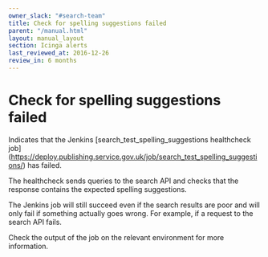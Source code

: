 ```yaml
---
owner_slack: "#search-team"
title: Check for spelling suggestions failed
parent: "/manual.html"
layout: manual_layout
section: Icinga alerts
last_reviewed_at: 2016-12-26
review_in: 6 months
---
```


# Check for spelling suggestions failed

Indicates that the Jenkins [search_test_spelling_suggestions healthcheck job]
(https://deploy.publishing.service.gov.uk/job/search_test_spelling_suggestions/)
has failed.

The healthcheck sends queries to the search API and checks that the response
contains the expected spelling suggestions.

The Jenkins job will still succeed even if the search results are poor and will
only fail if something actually goes wrong. For example, if a request to the
search API fails.

Check the output of the job on the relevant environment for more information.
